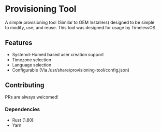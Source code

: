 # Provisioning Tool

A simple provisioning tool (Similar to OEM Installers) designed to be simple to modify, use, and reuse.
This tool was designed for usage by TimelessOS.

## Features
* Systemd-Homed based user creation support
* Timezone selection
* Language selection
* Configurable (Via /usr/share/provisioning-tool/config.json)

## Contributing
PRs are always welcomed!
### Dependencies
* Rust (1.80)
* Yarn
